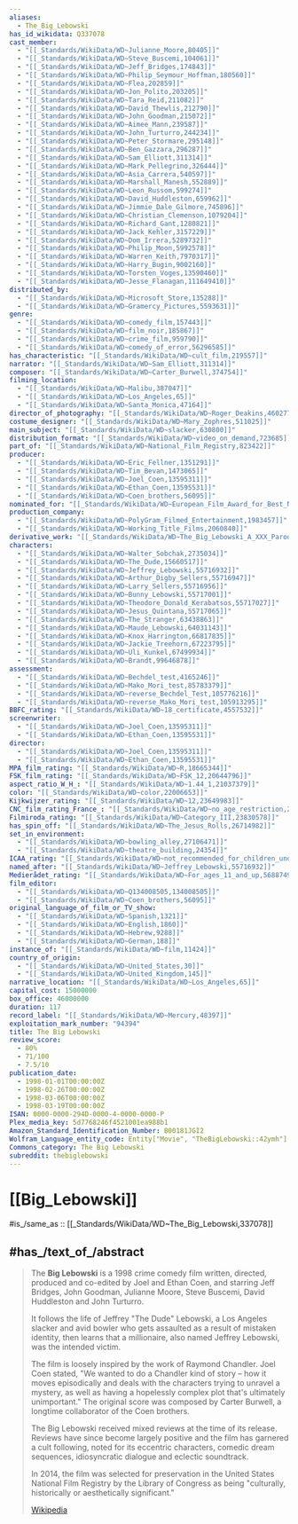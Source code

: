 ```yaml
---
aliases:
  - The_Big_Lebowski
has_id_wikidata: Q337078
cast_member:
  - "[[_Standards/WikiData/WD~Julianne_Moore,80405]]"
  - "[[_Standards/WikiData/WD~Steve_Buscemi,104061]]"
  - "[[_Standards/WikiData/WD~Jeff_Bridges,174843]]"
  - "[[_Standards/WikiData/WD~Philip_Seymour_Hoffman,180560]]"
  - "[[_Standards/WikiData/WD~Flea,202859]]"
  - "[[_Standards/WikiData/WD~Jon_Polito,203205]]"
  - "[[_Standards/WikiData/WD~Tara_Reid,211082]]"
  - "[[_Standards/WikiData/WD~David_Thewlis,212790]]"
  - "[[_Standards/WikiData/WD~John_Goodman,215072]]"
  - "[[_Standards/WikiData/WD~Aimee_Mann,239587]]"
  - "[[_Standards/WikiData/WD~John_Turturro,244234]]"
  - "[[_Standards/WikiData/WD~Peter_Stormare,295148]]"
  - "[[_Standards/WikiData/WD~Ben_Gazzara,296287]]"
  - "[[_Standards/WikiData/WD~Sam_Elliott,311314]]"
  - "[[_Standards/WikiData/WD~Mark_Pellegrino,326444]]"
  - "[[_Standards/WikiData/WD~Asia_Carrera,540597]]"
  - "[[_Standards/WikiData/WD~Marshall_Manesh,552889]]"
  - "[[_Standards/WikiData/WD~Leon_Russom,599274]]"
  - "[[_Standards/WikiData/WD~David_Huddleston,659962]]"
  - "[[_Standards/WikiData/WD~Jimmie_Dale_Gilmore,745896]]"
  - "[[_Standards/WikiData/WD~Christian_Clemenson,1079204]]"
  - "[[_Standards/WikiData/WD~Richard_Gant,1280821]]"
  - "[[_Standards/WikiData/WD~Jack_Kehler,3157229]]"
  - "[[_Standards/WikiData/WD~Dom_Irrera,5289732]]"
  - "[[_Standards/WikiData/WD~Philip_Moon,5992578]]"
  - "[[_Standards/WikiData/WD~Warren_Keith,7970317]]"
  - "[[_Standards/WikiData/WD~Harry_Bugin,9002160]]"
  - "[[_Standards/WikiData/WD~Torsten_Voges,13590460]]"
  - "[[_Standards/WikiData/WD~Jesse_Flanagan,111649410]]"
distributed_by:
  - "[[_Standards/WikiData/WD~Microsoft_Store,135288]]"
  - "[[_Standards/WikiData/WD~Gramercy_Pictures,5593631]]"
genre:
  - "[[_Standards/WikiData/WD~comedy_film,157443]]"
  - "[[_Standards/WikiData/WD~film_noir,185867]]"
  - "[[_Standards/WikiData/WD~crime_film,959790]]"
  - "[[_Standards/WikiData/WD~comedy_of_error,56296585]]"
has_characteristic: "[[_Standards/WikiData/WD~cult_film,219557]]"
narrator: "[[_Standards/WikiData/WD~Sam_Elliott,311314]]"
composer: "[[_Standards/WikiData/WD~Carter_Burwell,374754]]"
filming_location:
  - "[[_Standards/WikiData/WD~Malibu,387047]]"
  - "[[_Standards/WikiData/WD~Los_Angeles,65]]"
  - "[[_Standards/WikiData/WD~Santa_Monica,47164]]"
director_of_photography: "[[_Standards/WikiData/WD~Roger_Deakins,460277]]"
costume_designer: "[[_Standards/WikiData/WD~Mary_Zophres,511025]]"
main_subject: "[[_Standards/WikiData/WD~slacker,630800]]"
distribution_format: "[[_Standards/WikiData/WD~video_on_demand,723685]]"
part_of: "[[_Standards/WikiData/WD~National_Film_Registry,823422]]"
producer:
  - "[[_Standards/WikiData/WD~Eric_Fellner,1351291]]"
  - "[[_Standards/WikiData/WD~Tim_Bevan,1473065]]"
  - "[[_Standards/WikiData/WD~Joel_Coen,13595311]]"
  - "[[_Standards/WikiData/WD~Ethan_Coen,13595531]]"
  - "[[_Standards/WikiData/WD~Coen_brothers,56095]]"
nominated_for: "[[_Standards/WikiData/WD~European_Film_Award_for_Best_Non_European_Film,1377772]]"
production_company:
  - "[[_Standards/WikiData/WD~PolyGram_Filmed_Entertainment,1983457]]"
  - "[[_Standards/WikiData/WD~Working_Title_Films,2060840]]"
derivative_work: "[[_Standards/WikiData/WD~The_Big_Lebowski_A_XXX_Parody,2409741]]"
characters:
  - "[[_Standards/WikiData/WD~Walter_Sobchak,2735034]]"
  - "[[_Standards/WikiData/WD~The_Dude,15660517]]"
  - "[[_Standards/WikiData/WD~Jeffrey_Lebowski,55716932]]"
  - "[[_Standards/WikiData/WD~Arthur_Digby_Sellers,55716947]]"
  - "[[_Standards/WikiData/WD~Larry_Sellers,55716956]]"
  - "[[_Standards/WikiData/WD~Bunny_Lebowski,55717001]]"
  - "[[_Standards/WikiData/WD~Theodore_Donald_Kerabatsos,55717027]]"
  - "[[_Standards/WikiData/WD~Jesus_Quintana,55717065]]"
  - "[[_Standards/WikiData/WD~The_Stranger,63438863]]"
  - "[[_Standards/WikiData/WD~Maude_Lebowski,64031143]]"
  - "[[_Standards/WikiData/WD~Knox_Harrington,66817835]]"
  - "[[_Standards/WikiData/WD~Jackie_Treehorn,67223795]]"
  - "[[_Standards/WikiData/WD~Uli_Kunkel,67499934]]"
  - "[[_Standards/WikiData/WD~Brandt,99646878]]"
assessment:
  - "[[_Standards/WikiData/WD~Bechdel_test,4165246]]"
  - "[[_Standards/WikiData/WD~Mako_Mori_test,85783379]]"
  - "[[_Standards/WikiData/WD~reverse_Bechdel_Test,105776216]]"
  - "[[_Standards/WikiData/WD~reverse_Mako_Mori_test,105913295]]"
BBFC_rating: "[[_Standards/WikiData/WD~18_certificate,4557532]]"
screenwriter:
  - "[[_Standards/WikiData/WD~Joel_Coen,13595311]]"
  - "[[_Standards/WikiData/WD~Ethan_Coen,13595531]]"
director:
  - "[[_Standards/WikiData/WD~Joel_Coen,13595311]]"
  - "[[_Standards/WikiData/WD~Ethan_Coen,13595531]]"
MPA_film_rating: "[[_Standards/WikiData/WD~R,18665344]]"
FSK_film_rating: "[[_Standards/WikiData/WD~FSK_12,20644796]]"
aspect_ratio_W_H_: "[[_Standards/WikiData/WD~1.44_1,21037379]]"
color: "[[_Standards/WikiData/WD~color,22006653]]"
Kijkwijzer_rating: "[[_Standards/WikiData/WD~12,23649983]]"
CNC_film_rating_France_: "[[_Standards/WikiData/WD~no_age_restriction,23817729]]"
Filmiroda_rating: "[[_Standards/WikiData/WD~Category_III,23830578]]"
has_spin_off: "[[_Standards/WikiData/WD~The_Jesus_Rolls,26714982]]"
set_in_environment:
  - "[[_Standards/WikiData/WD~bowling_alley,27106471]]"
  - "[[_Standards/WikiData/WD~theatre_building,24354]]"
ICAA_rating: "[[_Standards/WikiData/WD~not_recommended_for_children_under_12,27253945]]"
named_after: "[[_Standards/WikiData/WD~Jeffrey_Lebowski,55716932]]"
Medierådet_rating: "[[_Standards/WikiData/WD~For_ages_11_and_up,56887490]]"
film_editor:
  - "[[_Standards/WikiData/WD~Q134008505,134008505]]"
  - "[[_Standards/WikiData/WD~Coen_brothers,56095]]"
original_language_of_film_or_TV_show:
  - "[[_Standards/WikiData/WD~Spanish,1321]]"
  - "[[_Standards/WikiData/WD~English,1860]]"
  - "[[_Standards/WikiData/WD~Hebrew,9288]]"
  - "[[_Standards/WikiData/WD~German,188]]"
instance_of: "[[_Standards/WikiData/WD~film,11424]]"
country_of_origin:
  - "[[_Standards/WikiData/WD~United_States,30]]"
  - "[[_Standards/WikiData/WD~United_Kingdom,145]]"
narrative_location: "[[_Standards/WikiData/WD~Los_Angeles,65]]"
capital_cost: 15000000
box_office: 46000000
duration: 117
record_label: "[[_Standards/WikiData/WD~Mercury,48397]]"
exploitation_mark_number: "94394"
title: The Big Lebowski
review_score:
  - 80%
  - 71/100
  - 7.5/10
publication_date:
  - 1998-01-01T00:00:00Z
  - 1998-02-26T00:00:00Z
  - 1998-03-06T00:00:00Z
  - 1998-03-19T00:00:00Z
ISAN: 0000-0000-294D-0000-4-0000-0000-P
Plex_media_key: 5d7768246f4521001ea988b1
Amazon_Standard_Identification_Number: B00181JGI2
Wolfram_Language_entity_code: Entity["Movie", "TheBigLebowski::42ymh"]
Commons_category: The Big Lebowski
subreddit: thebiglebowski
---
```


# [[Big_Lebowski]] 

#is_/same_as :: [[_Standards/WikiData/WD~The_Big_Lebowski,337078]] 

## #has_/text_of_/abstract 

> The **Big Lebowski** is a 1998 crime comedy film 
> written, directed, produced and co-edited by Joel and Ethan Coen, 
> and starring Jeff Bridges, John Goodman, Julianne Moore, Steve Buscemi, David Huddleston and John Turturro. 
> 
> It follows the life of Jeffrey "The Dude" Lebowski, a Los Angeles slacker and avid bowler 
> who gets assaulted as a result of mistaken identity, 
> then learns that a millionaire, also named Jeffrey Lebowski, was the intended victim.
>
> The film is loosely inspired by the work of Raymond Chandler. 
> Joel Coen stated, "We wanted to do a Chandler kind of story – 
> how it moves episodically and deals with the characters trying to unravel a mystery, 
> as well as having a hopelessly complex plot that's ultimately unimportant." 
> The original score was composed by Carter Burwell, a longtime collaborator of the Coen brothers.
>
> The Big Lebowski received mixed reviews at the time of its release. 
> Reviews have since become largely positive and the film has garnered a cult following, 
> noted for its eccentric characters, comedic dream sequences, idiosyncratic dialogue 
> and eclectic soundtrack. 
> 
> In 2014, the film was selected for preservation in the United States National Film Registry 
> by the Library of Congress as being "culturally, historically or aesthetically significant."
>
> [Wikipedia](https://en.wikipedia.org/wiki/The%20Big%20Lebowski) 

